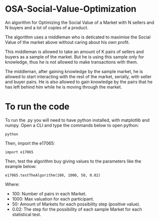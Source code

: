 # OSA-Social-Value-Optimization
An algorithm for Optimizing the Social Value of a Market with N sellers and N buyers and a lot of copies of a product.

The algorithm uses a middleman who is deticated to maximise the Social Value of the market above without caring about his own profit.

This middleman is allowed to take an amount of K pairs of sellers and buyers as a sample of the market. But he is using this sample only for knowledge, thus he is not allowed to make transactions with them.

The middleman, after gaining knowledge by the sample market, he is allowed to start interacting with the rest of the market, serially, with seller and buyer pairs. 
He is also allowed to gain knowledge by the pairs that he has left behind him while he is moving through the market.

# To run the code
To run the .py you will need to have python installed, with matplotlib and numpy.
Open a CLI and type the commands below to open python:
```
python
```
Then, import the e17065:
```
import e17065
```
Then, test the algorithm buy giving values to the parameters like the example below:
```
e17065.testTheAlgorithm(100, 1000, 50, 0.02)
```
Where:

- 100: Number of pairs in each Market.
- 1000: Max valuation for each participant.
- 50: Amount of Markets for each possibility step (positive value).
- 0.02: The step for the possibility of each sample Market for each statistical test.
